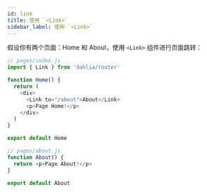 ```yaml
---
id: link
title: 使用 `<Link>`
sidebar_label: 使用 `<Link>`
---
```


假设你有两个页面：Home 和 About，使用 `<Link>` 组件进行页面跳转：

```js
// pages/index.js
import { Link } from 'dahlia/router'

function Home() {
  return (
    <div>
      <Link to="/about">About</Link>
      <p>Page Home!</p>
    </div>
  )
}

export default Home
```

```js
// pages/about.js
function About() {
  return <p>Page About!</p>
}

export default About
```
